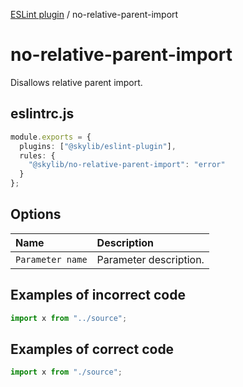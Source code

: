[ESLint plugin](index.md) / no-relative-parent-import

# no-relative-parent-import

Disallows relative parent import.

## eslintrc.js

```ts
module.exports = {
  plugins: ["@skylib/eslint-plugin"],
  rules: {
    "@skylib/no-relative-parent-import": "error"
  }
};
```

## Options

| Name | Description |
| :------ | :------ |
| `Parameter name` | Parameter description. |


## Examples of incorrect code

```ts
import x from "../source";
```

## Examples of correct code

```ts
import x from "./source";
```
